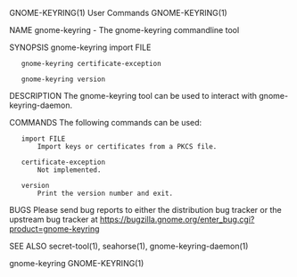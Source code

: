 GNOME-KEYRING(1)                                                                             User Commands                                                                            GNOME-KEYRING(1)

NAME
       gnome-keyring - The gnome-keyring commandline tool

SYNOPSIS
       gnome-keyring import FILE

       gnome-keyring certificate-exception

       gnome-keyring version

DESCRIPTION
       The gnome-keyring tool can be used to interact with gnome-keyring-daemon.

COMMANDS
       The following commands can be used:

       import FILE
           Import keys or certificates from a PKCS file.

       certificate-exception
           Not implemented.

       version
           Print the version number and exit.

BUGS
       Please send bug reports to either the distribution bug tracker or the upstream bug tracker at https://bugzilla.gnome.org/enter_bug.cgi?product=gnome-keyring

SEE ALSO
       secret-tool(1), seahorse(1), gnome-keyring-daemon(1)

gnome-keyring                                                                                                                                                                         GNOME-KEYRING(1)

